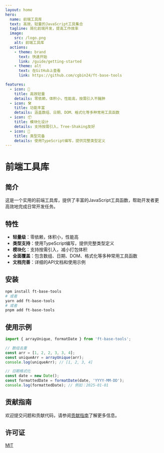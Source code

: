 ```yaml
---
layout: home
hero:
  name: 前端工具库
  text: 高效、轻量的JavaScript工具集合
  tagline: 简化前端开发，提高工作效率
  image:
    src: /logo.png
    alt: 前端工具库
  actions:
    - theme: brand
      text: 快速开始
      link: /guide/getting-started
    - theme: alt
      text: 在GitHub上查看
      link: https://github.com/cgbin24/ft-base-tools

features:
  - icon: 🚀
    title: 高效轻量
    details: 零依赖，体积小，性能高，按需引入不臃肿
  - icon: 🛠️
    title: 功能丰富
    details: 涵盖数组、日期、DOM、格式化等多种常用工具函数
  - icon: 📦
    title: 模块化设计
    details: 支持按需引入，Tree-Shaking友好
  - icon: 📝
    title: 类型完备
    details: 使用TypeScript编写，提供完整类型定义
---
```


# 前端工具库

## 简介

这是一个实用的前端工具库，提供了丰富的JavaScript工具函数，帮助开发者更高效地完成日常开发任务。

## 特性

- **轻量级**：零依赖，体积小，性能高
- **类型支持**：使用TypeScript编写，提供完整类型定义
- **模块化**：支持按需引入，减小打包体积
- **全面覆盖**：包含数组、日期、DOM、格式化等多种常用工具函数
- **文档完善**：详细的API文档和使用示例

## 安装

```bash
npm install ft-base-tools
# 或者
yarn add ft-base-tools
# 或者
pnpm add ft-base-tools
```

## 使用示例

```javascript
import { arrayUnique, formatDate } from 'ft-base-tools';

// 数组去重
const arr = [1, 2, 2, 3, 3, 4];
const uniqueArr = arrayUnique(arr);
console.log(uniqueArr); // [1, 2, 3, 4]

// 日期格式化
const date = new Date();
const formattedDate = formatDate(date, 'YYYY-MM-DD');
console.log(formattedDate); // 例如：2025-01-01
```

## 贡献指南

欢迎提交问题和贡献代码，请参阅[贡献指南](/guide/contributing)了解更多信息。

## 许可证

[MIT](https://opensource.org/licenses/MIT) 